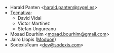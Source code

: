 - Harald Panten \<<harald.panten@sygel.es>\>
- [Tecnativa](https://www.tecnativa.com):
  - David Vidal
  - Víctor Martínez
  - Stefan Ungureanu
- Moaad Bourhim \<<moaad.bourhim@gmail.com>\>
- Jairo Llopis ([Moduon](https://www.moduon.team/))
- SodexisTeam \<<dev@sodexis.com>\>